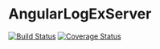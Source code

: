 AngularLogExServer
==================
[![Build Status](https://travis-ci.org/ferronrsmith/AngularLogExServer.png)](https://travis-ci.org/ferronrsmith/AngularLogExServer)
[![Coverage Status](https://coveralls.io/repos/ferronrsmith/AngularLogExServer/badge.png)](https://coveralls.io/r/ferronrsmith/AngularLogExServer)